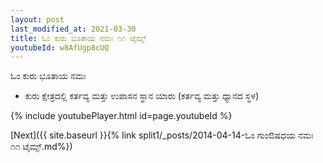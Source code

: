 ```yaml
---
layout: post
last_modified_at: 2021-03-30
title: ಓಂ ಕುರು ಭೂತಾಯ ನಮಃ ೧೧ ಟೈಮ್ಸ್
youtubeId: w8AfUgp8cUQ
---
```

 
 
 ಓಂ ಕುರು ಭೂತಾಯ ನಮಃ  
 
 -  ಕುರು ಕ್ಷೇತ್ರದಲ್ಲಿ ಕರ್ತವ್ಯ ಮತ್ತು ಉಪಾಸನ ಸ್ಥಾನ ಯಾರು (ಕರ್ತವ್ಯ ಮತ್ತು ಧ್ಯಾನದ ಸ್ಥಳ) 
 
  
 
  
 
 
 
 
 
 


{% include youtubePlayer.html id=page.youtubeId %}
 
[Next]({{ site.baseurl }}{% link  split1/_posts/2014-04-14-ಓಂ ಗುಂಔಷಧಯ ನಮಃ ೧೧ ಟೈಮ್ಸ್.md%})
 
